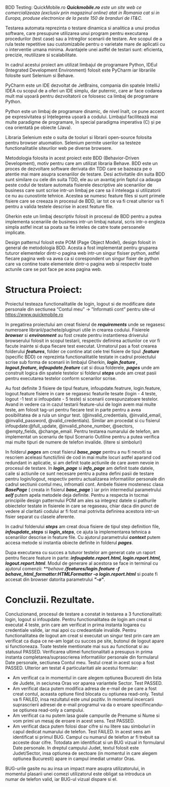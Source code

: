 BDD Testing: QuickMobile.ro
***Quickmobile.ro** este un site web ce comercializeaza (exclusiv prin magazinul online) atat in Romania cat si in Europa, produse electronice de la peste 150 de branduri de IT&C.*

Testarea automata reprezinta o testare dinamica si analitica a unui produs software, care presupune utilizarea unui program pentru executarea procedurilor (test case) sau a întregilor scenarii de testare. Are scopul de a rula teste repetitive sau customizabile pentru o varietate mare de aplicatii cu o interventie umana minima. Avantajele unei astfel de testari sunt: eficienta, precizie, reutilizare si scalabilitate.

In cadrul acestui proiect am utilizat limbajul de programare Python, IDEul (Integrated Development Environment) folosit este PyCharm iar librariile folosite sunt Selenium si Behave. 

  PyCharm este un IDE dezvoltat de JetBrains, compania din spatele IntelliJ IDEA cu scopul de a oferi un IDE simplu, dar puternic, care ar face codarea mult mai ușoară pentru dezvoltatorii ce folosesc ca limbaj de programare Python.
  
  Python este un limbaj de programare dinamic, de nivel înalt, ce pune accent pe expresivitatea și înțelegerea ușoară a codului. Limbajul facilitează mai multe paradigme de programare, în special paradigma imperativa (C) și pe cea orientată pe obiecte (Java). 
  
  Libraria Selenium este o suita de tooluri si librarii open-source folosita pentru browser atuomation. Selenium permite userilor sa testeze functionalitatile siteurilor web pe diverse browsere.
  
  Metodologia folosita in acest proiect este BDD (Behavior-Driven Development), motiv pentru care am utilizat libraria Behave. BDD este un proces de dezvoltare software derivata din TDD care se bazeaza pe o atentie mai mare asupra scenariilor de testare.  Desi activitatile din suita BDD sunt similare cu cele din suita TDD, ele au un avantaj prin faptul ca adauga peste codul de testare automata fisierele descriptive ale scenariilor de business care sunt scrise intr-un limbaj pe care sa il inteleaga si utilizatorii ce nu au cunostinte tehnice. Acestea se numesc feature files si sunt primele fisiere care se creeaza in procesul de BDD, iar tot ce va fi creat ulterior va fi pentru a valida testele descrise in acest feature file.
  
  Gherkin este un limbaj descriptiv folosit in procesul de BDD pentru a putea implementa scenariile de business intr-un limbaj natural, scris intr-o engleza simpla astfel incat sa poata sa fie inteles de catre toate persoanele implicate. 
  
  Design patternul folosit este POM (Page Object Model), design folosit in general de metodologia BDD. Acesta a fost implementat pentru gruparea tuturor elementelor dintr-o pagina web intr-un singur fisiser python, astfel fiecare pagina web va avea ca si corespondent un singur fisier de python care va contine toate elementele dintr-o pagina web si respectiv toate actunile care se pot face pe acea pagina web.



# Structura Proiect:

Proiectul testeaza functionalitatile de login, logout si de modificare date personale din sectiunea “Contul meu” -> ”Informatii cont” pentru site-ul https://www.quickmobile.ro 


In pregatirea proiectului am creat fisierul de ***requirements*** unde se regasesc numeroare librarii/pachete/pluginuri utile in crearea codului. Fisierele ***browser*** si ***environment*** au fost create pentru instantierea driverului browserului folosit in scopul testarii, respectiv definirea actiunilor ce vor fi facute inainte si dupa fiecare test executat.
Urmatorul pas a fost crearea folderului ***features***, folder ce contine atat cele trei fisiere de tipul ***.feature*** (specific BDD) ce reprezinta functionalitatile testate in cadrul proiectului scrise sub forma de scenarii in limbajul Gherkin, ***login.feature , logout.feature, infoupdate.feature*** cat si doua folderele, ***pages*** unde am construit logica din spatele testelor si folderul ***steps*** unde am creat pasii pentru executarea testelor conform scenarilor scrise.

Au fost definite 3 fisiere de tipul feature, infoupdate.featrure, login.feature, logout.feature fisiere in care se regasesc featurile tesate (login - 4 teste, logout -1 test si infoupdate - 5 teste) si scenarii corespunzatoare testelor. Avand in vedere ca in cazul testarii feature-ului de login avem mai multe teste, am folosit tag-uri pentru fiecare test in parte pentru a avea posibilitatea de a rula un singur test. (@invalid_credentials, @invalid_email, @invalid_password, @valid_credentials). Similar am procedat si cu fisierul infoupdate:@full_update, @invalid_phone_number, @sectors, @empty_fields, @change_email. Pentru testarea numarului de telefon, am implementat un scenariu de tipul Scenario Outiline pentru a putea verifica mai multe tipuri de numere de telefon invalide. (litere si simboluri)


In folderul ***pages*** am creat fisierul ***base_page*** pentru a nu fi nevoiti sa rescriem aceleasi functii/linii de cod in mai multe locuri astfel aparand cod redundant in aplicatie, si am definit toate actiunile de care avem nevoie in procesul de testare. In ***login_page*** si ***info_page*** am definit toate datele, caile si actiunile ce sunt necesare pentru a putea defini pasii de testare pentru login/logout, respectiv pentru actualizarea informatiilor personale din cadrul sectiunii contul meu, infromatii cont. Ambele fisiere mostenesc clasa ***BasePage*** ( creata in fisierul ***base_page*** ) iar prin intermediul parametrului ***self*** putem apela metodele deja definite. Pentru a respecta in tocmai principiile design patternului POM am ales sa integrez datele si pathurile obiectelor testate in fisierele in care se regaseau, chiar daca din punct de vedere al claritatii codului ar fi fost mai potrivita definirea acestora intr-un fisier separat cu clasele aferente.

In cadrul folderului ***steps*** am creat doua fisiere de tipul step definition file, ***infoupdate_steps*** si ***login_steps***, ce ajuta la implementarea tehnica  a scenariilor descrise in feature file. Cu ajutorul parametrului ***context*** putem accesa metode si instantia obiecte definite in folderul ***pages***.

Dupa executarea cu succes a tuturor testelor am generat cate un raport pentru fiecare feature in parte: ***infoupdate.report.html, login.report.html, logout.report.html***. Modul de generare al acestora se face in terminal cu ajutorul comenzii: ***behave **/features/login.feature -f behave_html_formatter:HTMLFormatter -o login.report.html*** si poate fi accesat din browser datorita parametrului ***"-o"***.


# Concluzii. Rezultate.


Concluzionand, procesul de testare a constat in testarea a 3 functionalitati: login, logout si infoupdate.
Pentru functionalitatea de login am creat si executat 4 teste, prin care am verificat in prima instanta logarea cu credentiale valide, iar mai apoi cu credeantiale invalide.
Pentru functionalitatea de logout am creat si executat un singur test prin care am verificat ca dupa ce ne-am logat cu succes pe site, butonul de logout apare si functioneaza. 
Toate testele mentionate mai sus au functionat si au statusul PASSED.
Verificarea ultimei functionalitati a presupus in prima instanta completarea/suprascrierea informatiilor personale din formularul Date personale, sectiunea Contul meu. Testul creat in acest scop a fost PASSED. Ulterior am testat 4 particularitati ale acestui formular:
- Am verificat ca in momentul in care alegem optiunea Bucuresti din lista de Judete, in seciunea Oras vor aparea variantele Sector. Test PASSED. 
- Am verificat daca putem modifica adresa de e-mail de pe care a fost creat contul, aceasta optiune fiind blocata cu optiunea read-only. Testul va fi FAILED, insa rezultatul este unul pozitiv. In momentul incercarii suprascrierii adresei de e-mail programul va da o eroare specifincandu-se optiunea read-only a campului.
- Am verificat ca nu putem lasa goale campurile de Prenume si Nume si vom primi un mesaj de eroare in acest sens. Test PASSED.
- Am verificat daca putem folosi doar cifre si nu litere sau simboluri in capul dedicat numarului de telefon.  Test FAILED.
 In acest sens am identificat si primul BUG. Campul cu numarul de telefon ar fi trebuit sa acceste doar cifre. 
Totodata am identificat si un BUG vizual in formularul Date personale. In dreptul campului Judet, textul folosit este Judet/Sector, insa optiunea de sectoare (in momentul in care alegem optiunea Bucuresti) apare in campul imediat urmator Oras.

BUG-urile gasite nu au insa un impact mare asupra utilizatorului, in momentul plasarii unei comezi utilizatorul este obligat sa introduca un numar de telefon valid, iar BUG-ul vizual dispare si el.




